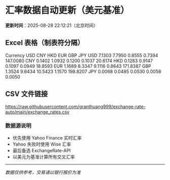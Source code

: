 # 汇率数据自动更新（美元基准）

**更新时间**：2025-08-28 22:12:21（北京时间）

## Excel 表格（制表符分隔）

Currency	USD	CNY	HKD	EUR	GBP	JPY
USD		7.1303	7.7950	0.8555	0.7394	147.0080
CNY	0.1402		1.0932	0.1200	0.1037	20.6174
HKD	0.1283	0.9147		0.1097	0.0949	18.8593
EUR	1.1689	8.3347	9.1116		0.8643	171.8387
GBP	1.3524	9.6434	10.5423	1.1570		198.8207
JPY	0.0068	0.0485	0.0530	0.0058	0.0050	

## CSV 文件链接

https://raw.githubusercontent.com/granthuang999/exchange-rate-auto/main/exchange_rates.csv

### 数据源说明
- 优先使用 Yahoo Finance 实时汇率
- Yahoo 失败时使用 Wise 汇率
- 最后备选 ExchangeRate-API
- 以美元为基准计算所有交叉汇率

---
*数据仅供参考，交易请以银行报价为准*